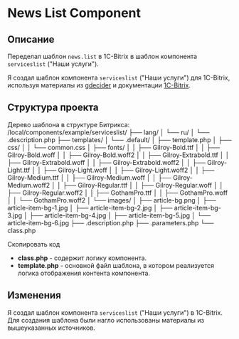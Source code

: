 # News List Component

## Описание

Переделал шаблон `news.list` в 1C-Bitrix в шаблон компонента `serviceslist` ("Наши услуги").

Я создал шаблон компонента `serviceslist` ("Наши услуги") для 1C-Bitrix, используя материалы из [gdecider](https://gdecider.github.io/articles_bx-component-creation.html) и документации [1C-Bitrix](https://dev.1c-bitrix.ru/learning/course/index.php?COURSE_ID=43&LESSON_ID=2829&LESSON_PATH=3913.4565.2829#template_search).

## Структура проекта

Дерево шаблона в структуре Битрикса:
/local/components/example/serviceslist/
├── lang/
│ └── ru/
│ └── .description.php
├── templates/
│ └── .default/
│ ├── template.php
│ ├── css/
│ │ └── common.css
│ ├── fonts/
│ │ ├── Gilroy-Bold.ttf
│ │ ├── Gilroy-Bold.woff
│ │ ├── Gilroy-Bold.woff2
│ │ ├── Gilroy-Extrabold.ttf
│ │ ├── Gilroy-Extrabold.woff
│ │ ├── Gilroy-Extrabold.woff2
│ │ ├── Gilroy-Light.ttf
│ │ ├── Gilroy-Light.woff
│ │ ├── Gilroy-Light.woff2
│ │ ├── Gilroy-Medium.ttf
│ │ ├── Gilroy-Medium.woff
│ │ ├── Gilroy-Medium.woff2
│ │ ├── Gilroy-Regular.ttf
│ │ ├── Gilroy-Regular.woff
│ │ ├── Gilroy-Regular.woff2
│ │ ├── GothamPro.ttf
│ │ ├── GothamPro.woff
│ │ └── GothamPro.woff2
│ └── images/
│ ├── article-bg.png
│ ├── article-item-bg-1.jpg
│ ├── article-item-bg-2.jpg
│ ├── article-item-bg-3.jpg
│ ├── article-item-bg-4.jpg
│ ├── article-item-bg-5.jpg
│ └── article-item-bg-6.jpg
├── .description.php
├── .parameters.php
└── class.php

Скопировать код

- **class.php** - содержит логику компонента.
- **template.php** - основной файл шаблона, в котором реализуется логика отображения контента компонента.

## Изменения

Я создал шаблон компонента `serviceslist` ("Наши услуги") в 1C-Bitrix. Для создания шаблона были нагло использованы материалы из вышеуказанных источников.
